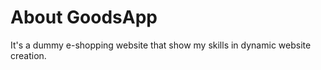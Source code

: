# About GoodsApp 

It's a dummy e-shopping website that show my skills in dynamic website creation.
